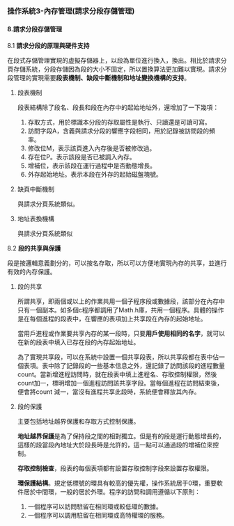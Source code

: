 ### **操作系統3-內存管理(請求分段存儲管理)**

#### 8.請求分段存儲管理

8.1 **請求分段的原理與硬件支持**

在段式存儲管理實現的虛擬存儲器上，以段為單位進行換入，換出。相比於請求分頁存儲系統，分段存儲因為段的大小不固定，所以置換算法更加難以實現。請求分段管理的實現需要**段表機制、缺段中斷機制和地址變換機構的支持**。

1. 段表機制

   段表結構除了段名、段長和段在內存中的起始地址外，還增加了一下幾項：

   1. 存取方式，用於標識本分段的存取屬性是執行、只讀還是可讀可寫。
   2. 訪問字段A，含義與請求分段的響應字段相同，用於記錄被訪問段的頻率。
   3. 修改位M，表示該頁進入內存後是否被修改過。
   4. 存在位P。表示該段是否已被調入內存。
   5. 增補位，表示該段在運行過程中是否動態增長。
   6. 外存起始地址。表示本段在外存的起始磁盤塊號。

2. 缺頁中斷機制

   與請求分頁系統類似。

3. 地址表換機構

   與請求分頁系統類似

8.2 **段的共享與保護**

段是按邏輯意義劃分的，可以按名存取，所以可以方便地實現內存的共享，並進行有效的內存保護。

1. 段的共享

   所謂共享，即兩個或以上的作業共用一個子程序段或數據段，該部分在內存中只有一個副本。如多個c程序都調用了Math.h庫，共用一個程序。具體的操作是在每個進程的段表中，在響應的表項加上共享段在內存的起始地址。

   當用戶進程或作業要共享內存的某一段時，只要**用戶使用相同的名字**，就可以在新的段表中填入已存在段的內存起始地址。

   為了實現共享段，可以在系統中設置一個共享段表，所以共享段都在表中佔一個表項。表中除了記錄段的一些基本信息之外，還記錄了訪問該段的進程數量count。當新增進程訪問時，就在段表中填上進程名、存取控制權限，然後count加一，標明增加一個進程訪問該共享字段。當每個進程在訪問結束後，便會將count 減一，當沒有進程共享此段時，系統便會釋放其內存。

2. 段的保護

   主要包括地址越界保護和存取方式控制保護。

   **地址越界保護**是為了保持段之間的相對獨立。但是有的段是運行動態增長的，這樣的段當段內地址大於段長時是允許的，這一點可以通過段的增補位來控制。

   **存取控制檢查**，段表的每個表項都有設置存取控制字段來設置存取權限。

   **環保護結構**。規定低標號的環具有較高的優先權，操作系統居于0環，重要軟件居於中間環，一般的居於外環。程序的訪問和調用遵循以下原則：

   1. 一個程序可以訪問駐留在相同環或較低環的數據。
   2. 一個程序可以調用駐留在相同環或高特權環的服務。
